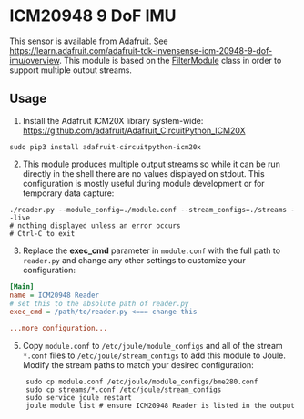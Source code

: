 # ICM20948 9 DoF IMU
This sensor is available from Adafruit. See https://learn.adafruit.com/adafruit-tdk-invensense-icm-20948-9-dof-imu/overview. This module
is based on the [FilterModule](https://wattsworth.net/joule/modules.html#filter-modules) class in order to support multiple output streams.

## Usage
1. Install the Adafruit ICM20X library system-wide: https://github.com/adafruit/Adafruit_CircuitPython_ICM20X
```shell
sudo pip3 install adafruit-circuitpython-icm20x
```

2. This module produces multiple output streams so while it can be run directly in the shell there are no
   values displayed on stdout. This configuration is mostly useful during module development or for temporary data capture:
```shell
./reader.py --module_config=./module.conf --stream_configs=./streams --live
# nothing displayed unless an error occurs
# Ctrl-C to exit
```
   
3. Replace the **exec_cmd** parameter in ``module.conf`` with the full path to ``reader.py`` and change any other
   settings to customize your configuration:
   
```ini
[Main]
name = ICM20948 Reader
# set this to the absolute path of reader.py
exec_cmd = /path/to/reader.py <=== change this

...more configuration...
```
  
5. Copy ``module.conf`` to ``/etc/joule/module_configs`` and all of the stream ``*.conf`` files to ``/etc/joule/stream_configs``
   to add this module to Joule. Modify the stream paths to match your desired configuration:

```shell
    sudo cp module.conf /etc/joule/module_configs/bme280.conf
    sudo cp streams/*.conf /etc/joule/stream_configs
    sudo service joule restart
    joule module list # ensure ICM20948 Reader is listed in the output
```
